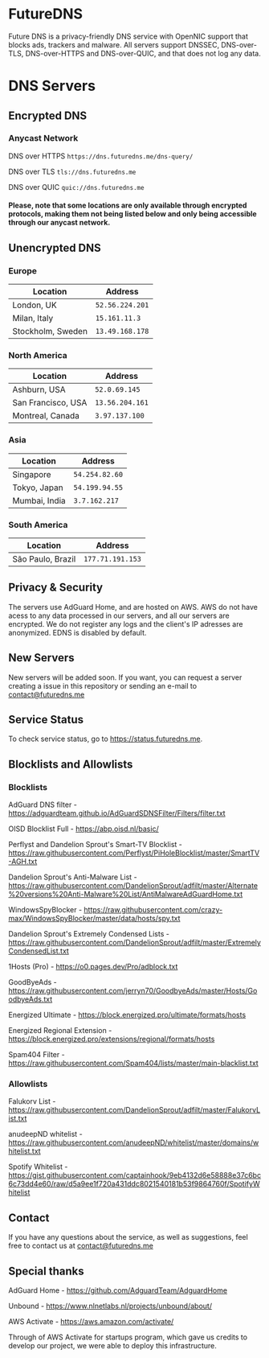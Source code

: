 # FutureDNS

Future DNS is a privacy-friendly DNS service with OpenNIC support that blocks ads, trackers and malware. All servers support DNSSEC, DNS-over-TLS, DNS-over-HTTPS and DNS-over-QUIC, and that does not log any data. 


# DNS Servers

## Encrypted DNS 

### Anycast Network
              
DNS over HTTPS `https://dns.futuredns.me/dns-query/`

DNS over TLS `tls://dns.futuredns.me`

DNS over QUIC `quic://dns.futuredns.me`

#### Please, note that some locations are only available through encrypted protocols, making them not being listed below and only being accessible through our anycast network. 


## Unencrypted DNS 

### Europe

| Location       | Address                             |               
|----------------|-------------------------------------|
| London, UK        | `52.56.224.201`|
| Milan, Italy      | `15.161.11.3`|
| Stockholm, Sweden | `13.49.168.178`|


### North America

| Location       | Address                             |               
|----------------|-------------------------------------|
| Ashburn, USA      | `52.0.69.145`|
| San Francisco, USA | `13.56.204.161`|
| Montreal, Canada | `3.97.137.100`|

### Asia

| Location       | Address                             |               
|----------------|-------------------------------------|
| Singapore      | `54.254.82.60`|
| Tokyo, Japan   | `54.199.94.55`|
| Mumbai, India  | `3.7.162.217`|

### South America

| Location       | Address                             |               
|----------------|-------------------------------------|
| São Paulo, Brazil      | `177.71.191.153`|

## Privacy & Security

The servers use AdGuard Home, and are hosted on AWS. AWS do not have acess to any data processed in our servers, and all our servers are encrypted.
We do not register any logs and the client's IP adresses are anonymized. EDNS is disabled by default.

## New Servers

New servers will be added soon. If you want, you can request a server creating a issue in this repository or sending an e-mail to contact@futuredns.me

## Service Status

To check service status, go to https://status.futuredns.me.

## Blocklists and Allowlists

### Blocklists

AdGuard DNS filter - https://adguardteam.github.io/AdGuardSDNSFilter/Filters/filter.txt

OISD Blocklist Full - https://abp.oisd.nl/basic/

Perflyst and Dandelion Sprout's Smart-TV Blocklist - https://raw.githubusercontent.com/Perflyst/PiHoleBlocklist/master/SmartTV-AGH.txt

Dandelion Sprout's Anti-Malware List - https://raw.githubusercontent.com/DandelionSprout/adfilt/master/Alternate%20versions%20Anti-Malware%20List/AntiMalwareAdGuardHome.txt

WindowsSpyBlocker - https://raw.githubusercontent.com/crazy-max/WindowsSpyBlocker/master/data/hosts/spy.txt

Dandelion Sprout's Extremely Condensed Lists - https://raw.githubusercontent.com/DandelionSprout/adfilt/master/ExtremelyCondensedList.txt

1Hosts (Pro) - https://o0.pages.dev/Pro/adblock.txt

GoodByeAds - https://raw.githubusercontent.com/jerryn70/GoodbyeAds/master/Hosts/GoodbyeAds.txt

Energized Ultimate - https://block.energized.pro/ultimate/formats/hosts

Energized Regional Extension - https://block.energized.pro/extensions/regional/formats/hosts

Spam404 Filter - https://raw.githubusercontent.com/Spam404/lists/master/main-blacklist.txt

### Allowlists

Falukorv List - https://raw.githubusercontent.com/DandelionSprout/adfilt/master/FalukorvList.txt

anudeepND whitelist - https://raw.githubusercontent.com/anudeepND/whitelist/master/domains/whitelist.txt

Spotify Whitelist - https://gist.githubusercontent.com/captainhook/9eb4132d6e58888e37c6bc6c73dd4e60/raw/d5a9ee1f720a431ddc8021540181b53f9864760f/SpotifyWhitelist

## Contact
If you have any questions about the service, as well as suggestions, feel free to contact us at contact@futuredns.me

## Special thanks

 AdGuard Home - https://github.com/AdguardTeam/AdguardHome
 
 Unbound - https://www.nlnetlabs.nl/projects/unbound/about/
 
 AWS Activate - https://aws.amazon.com/activate/
 
 Through of AWS Activate for startups program, which gave us credits to develop our project, we were able to deploy this infrastructure.

